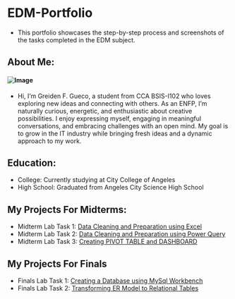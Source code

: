 # EDM-Portfolio 
- This portfolio showcases the step-by-step process and screenshots of the tasks completed in the EDM subject.  

## About Me:  
#### ![Image](https://github.com/user-attachments/assets/9e38da20-ac33-4eec-9415-6f78fbe2d93e)
- Hi, I’m Greiden F. Gueco, a student from CCA BSIS-I102 who loves exploring new ideas and connecting with others. As an ENFP, I’m naturally curious, energetic, and enthusiastic about creative possibilities. I enjoy expressing myself, engaging in meaningful conversations, and embracing challenges with an open mind. My goal is to grow in the IT industry while bringing fresh ideas and a dynamic approach to my work.  

## Education:  
- College: Currently studying at City College of Angeles
- High School: Graduated from Angeles City Science High School 

## My Projects For Midterms:
- Midterm Lab Task 1: [Data Cleaning and Preparation using Excel](https://greidengueco.github.io/Midterm-Lab-Task-1/)
- Midterm Lab Task 2: [Data Cleaning and Preparation using Power Query](https://greidengueco.github.io/Midterm-Lab-Task-2/)
- Midterm Lab Task 3: [Creating PIVOT TABLE and DASHBOARD](https://greidengueco.github.io/Midterm-Lab-Task-3/)

## My Projects For Finals
- Finals Lab Task 1: [Creating a Database using MySql Workbench](https://greidengueco.github.io/Finals-Lab-Task-1/)
- Finals Lab Task 2: [Transforming ER Model to Relational Tables](https://greidengueco.github.io/Finals-Lab-Task-2/)

